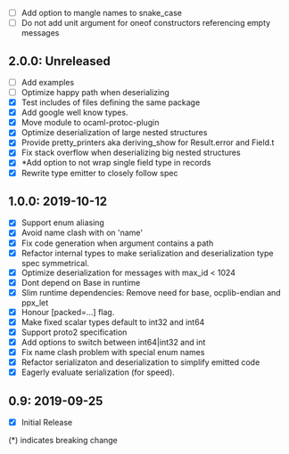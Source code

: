 - [ ] Add option to mangle names to snake_case
- [ ] Do not add unit argument for oneof constructors referencing empty messages

## 2.0.0: Unreleased
- [ ] Add examples
- [ ] Optimize happy path when deserializing
- [x] Test includes of files defining the same package
- [x] Add google well know types.
- [x] Move module to ocaml-protoc-plugin
- [x] Optimize deserialization of large nested structures
- [x] Provide pretty_printers aka deriving_show for Result.error and Field.t
- [x] Fix stack overflow when deserializing big nested structures
- [x] *Add option to not wrap single field type in records
- [x] Rewrite type emitter to closely follow spec

## 1.0.0: 2019-10-12
- [x] Support enum aliasing
- [x] Avoid name clash with on 'name'
- [x] Fix code generation when argument contains a path
- [x] Refactor internal types to make serialization and
      deserialization type spec symmetrical.
- [x] Optimize deserialization for messages with max_id < 1024
- [x] Dont depend on Base in runtime
- [x] Slim runtime dependencies: Remove need for base, ocplib-endian
      and ppx_let
- [x] Honour [packed=...] flag.
- [x] Make fixed scalar types default to int32 and int64
- [x] Support proto2 specification
- [x] Add options to switch between int64|int32 and int
- [x] Fix name clash problem with special enum names
- [x] Refactor serializaton and deserialization to simplify emitted code
- [x] Eagerly evaluate serialization (for speed).

## 0.9: 2019-09-25
- [x] Initial Release

(*) indicates breaking change
